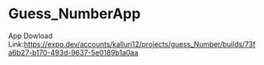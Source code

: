 # Guess_NumberApp
App Dowload Link:https://expo.dev/accounts/kalluri12/projects/guess_Number/builds/73fa6b27-b170-493d-9637-5e0189b1a0aa
